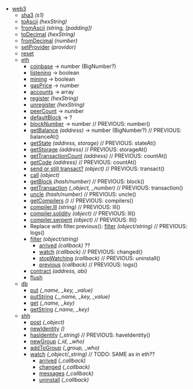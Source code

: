 
* [web3](#web3)
  * [sha3](#web3sha3) *(s1)*
  * [toAscii](#web3toascii) *(hexString)*
  * [fromAscii](#web3fromascii) *(string, [padding])*
  * [toDecimal](#web3todecimal) *(hexString)*
  * [fromDecimal](#web3fromdecimal) *(number)*
  * [setProvider](#web3setprovider) *(providor)*
  * [reset](#web3reset)
  * [eth](#web3eth)
    * [coinbase](#web3ethcoinbase) -> number (BigNumber?)
    * [listening](#web3ethlistening) -> boolean
    * [mining](#web3ethmining) -> boolean
    * [gasPrice](#web3ethgasprice) -> number
    * [accounts](#web3ethaccounts) -> array
    * [register](#web3ethregister) *(hexString)*
    * [unregister](#web3ethunregister) *(hexString)*
    * [peerCount](#web3ethpeercount) -> number
    * [defaultBlock](#web3ethdefaultblock) -> ?
    * [blockNumber](#web3ethnumber) -> number // PREVIOUS: number()
    * [getBalance](#web3ethbalanceat) *(address)* -> number (BigNumber?) // PREVIOUS: balanceAt()
    * [getState](#web3ethstateat) *(address, storage)* // PREVIOUS: stateAt()
    * [getStorage](#web3ethstorageat) *(address)* // PREVIOUS: storageAt()
    * [getTransactionCount](#web3ethcountat) *(address)* // PREVIOUS: countAt()
    * [getCode](#web3ethcodeat) *(address)* // PREVIOUS: countAt()
    * [send or still transact?](#web3ethtransact) *(object)*  // PREVIOUS: transact() 
    * [call](#web3ethcall) *(object)*
    * [getBlock](#web3ethblock) *(hash/number)*  // PREVIOUS: block() 
    * [getTransaction](#web3ethtransaction) *(_object, _number)*  // PREVIOUS: transaction() 
    * [uncle](#web3ethuncle) *(hash/number)*  // PREVIOUS: uncle()
    * [getCompilers](#web3ethcompilers) *()*  // PREVIOUS: compilers()
    * [compiler.lll](#web3ethlll) *(string)*  // PREVIOUS: lll()
    * [compiler.solidity](#web3ethsolidity) *(object)*  // PREVIOUS: lll()
    * [compiler.serpent](#web3ethserpent) *(object)*  // PREVIOUS: lll()
    * Replace with filter.previous(): [filter](#web3ethlogs) *(object/string)* // PREVIOUS: logs()
    * [filter](#web3ethwatch) *(object/string)*
      * [arrived](#) *(callback)* ??
      * [watch](#) *(callback)* // PREVIOUS: changed()
      * [stopWatching](#) *(callback)* // PREVIOUS: uninstall()
      * [previous](#) *(callback)*  // PREVIOUS: logs()
    * [contract](#web3ethcontract) *(address, abi)*
    * [flush](#web3ethflush)
  * [db](#web3db)
    * [put](#web3dbput) *(_name, _key, _value)*
    * [putString](#web3dbputstring) *(__name, _key, _value)*
    * [get](#web3dbget) *(_name, _key)*
    * [getString](#web3dbgetstring) *(_name, _key)*
  * [shh](#web3shh)
    * [post](#web3shhpost) *(_object)*
    * [newIdentity](#web3shhnewidentity) *()*
    * [hasIdentity](#web3shhhaveidentity) *(_string)*  // PREVIOUS: haveIdentity()
    * [newGroup](#web3shhnewgroup) *(_id, _who)*
    * [addToGroup](#web3shhaddtogroup) *(_group, _who)*
    * [watch](#web3shhwatch) *(_object/_string)* // TODO: SAME as in eth??
      * [arrived](#) *(_callback)*
      * [changed](#) *(_callback)*
      * [messages](#) *(_callback)*
      * [uninstall](#) *(_callback)*